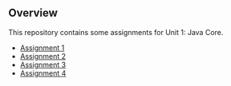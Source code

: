 ## Overview
This repository contains some assignments for Unit 1: Java Core.

- [Assignment 1](Code/Assignment1.md)
- [Assignment 2](Code/Assignment2.md)
- [Assignment 3](Code/Assignment3.java)
- [Assignment 4](Code/Assignment4.java)